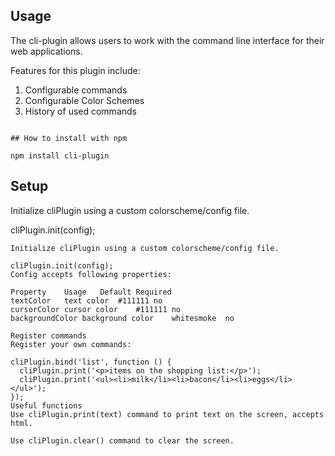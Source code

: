 ## Usage

The cli-plugin allows users to work with the command line interface for their web applications. 
 
Features for this plugin include: 

1) Configurable commands
2) Configurable Color Schemes
3) History of used commands 

```

## How to install with npm

npm install cli-plugin
```

## Setup

Initialize cliPlugin using a custom colorscheme/config file.

cliPlugin.init(config);
```
Initialize cliPlugin using a custom colorscheme/config file.

cliPlugin.init(config);
Config accepts following properties:

Property	Usage	Default	Required
textColor	text color	#111111	no
cursorColor	cursor color	#111111	no
backgroundColor	background color	whitesmoke	no

Register commands
Register your own commands:

cliPlugin.bind('list', function () {
  cliPlugin.print('<p>items on the shopping list:</p>');
  cliPlugin.print('<ul><li>milk</li><li>bacon</li><li>eggs</li></ul>');
});
Useful functions
Use cliPlugin.print(text) command to print text on the screen, accepts html.

Use cliPlugin.clear() command to clear the screen.
